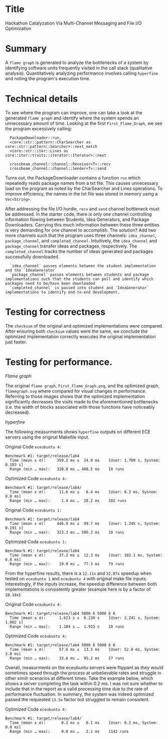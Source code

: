 # Title

Hackathon Catalyzation Via Multi-Channel Messaging and File I/O Optimization

# Summary

A `flame graph` is generated to analyze the bottlenecks of a system by identifying software units frequently visited in the call stack (qualitative analysis). Quantitatively analyzing performance involves calling `hyperfine` and noting the program's execution time.

# Technical details

To see where the program can improve, one can take a look at the generated `flame graph` and identify where the system spends an unnecessary amount of time. Looking at the first `First_Flame_Graph`, we see the program excessively calling:

```
  PackageDownloader::run,
  <core::str::pattern::CharSearcher as core::str::pattern::Searcher>::next_match
  <core::str::iter::Lines as core::iter::traits::iterator::Iterator>::next

  crossbeam_channel::channel::Receiver<T>::recv
  crossbeam_channel::channel::Sender<T>::send
```

Turns out, the PackageDownloader contains a function `run` which repeatedly reads package names from a txt file. This causes unnecessary load on the program as noted by the CharSearcher and Lines operations. To improve efficiency, the names in the txt file was stored in memory using a `Vec<String>`. 

After addressing the file I/O hurdle, `recv` and `send` channel bottleneck must be addressed. In the starter code, there is only one channel controlling information flowing between Students, Idea Generators, and Package Downloaders. Carrying this much information between these three entities is very demanding for one channel to accomplish. The solution? Add two more channels such that the program uses three channels: `idea_channel`, `package_channel`, and `completed_channel`. Intuitively, the `idea_channel` and `package_channel` transfer ideas and packages, respectively. The `completed_channel` tracks the number of ideas generated and packages successfully downloaded. 

```
  `idea_channel` passes elements between the student implementation and the `IdeaGenerator`
  `package_channel` passes elements between students and package implementations such that the students can poll and identify which packages need to be/have been downloaded
  `completed_channel` is passed into student and `IdeaGenerator` implementations to identify end-to-end development.
```

# Testing for correctness

The `checksum` of the original and optimized implementations were compared. After ensuring both `checksum` values were the same, we conclude the optimized implementation correctly executes the original implementation just faster. 

# Testing for performance.

_Flame graph_

The original `flame graph`, `First_Flame_Graph.png`, and the optimized graph, `flamegraph.svg` where compared for visual changes in performance. Referring to those images shows that the optimized implementation significantly decreases the visits made to the aforementioned bottlenecks (i.e. the width of blocks associated with those functions have noticeably decreased). 

_hyperfine_

The following measurments shows `hyperfine` outputs on different ECE servers using the original Makefile input.

Original Code `eceubuntu 4:`
```
Benchmark #1: target/release/lab4
  Time (mean ± σ):     359.2 ms ±  24.0 ms    [User: 1.709 s, System: 0.183 s]
  Range (min … max):   328.0 ms … 408.5 ms    10 runs
```

Optimized Code `eceubuntu 4:`
```
Benchmark #1: target/release/lab4/
  Time (mean ± σ):      11.6 ms ±   6.4 ms    [User: 0.2 ms, System: 0.0 ms]
  Range (min … max):     1.4 ms …  28.2 ms    102 runs
```

Original Code `eceubuntu 1:`
```
Benchmark #1: target/release/lab4
  Time (mean ± σ):     446.9 ms ±  99.7 ms    [User: 1.245 s, System: 0.191 s]
  Range (min … max):   323.3 ms … 580.3 ms    10 runs
```

Optimized Code `eceubuntu 1:`
```
Benchmark #1: target/release/lab4
  Time (mean ± σ):      37.2 ms ±  12.3 ms    [User: 102.1 ms, System: 6.8 ms]
  Range (min … max):    19.9 ms …  77.3 ms    79 runs
```

From the hyperfine results, there is a `12.11x` and `32.07x` speedup when tested on `eceubuntu 1` and `eceubuntu 4` with original make file inputs. Interestingly, if the inputs increase, the speedup difference between both implementations is consistently greater (example here is by a factor of `28.18x`):

Original Code `eceubuntu 4:`
```
Benchmark #1: target/release/lab4 5000 6 5000 6 6
  Time (mean ± σ):      1.623 s ±  0.230 s    [User: 2.241 s, System: 1.002 s]
  Range (min … max):    1.184 s …  1.915 s    10 runs
```

Optimized Code `eceubuntu 4:`
```
Benchmark #1: target/release/lab4 5000 6 5000 6 6
  Time (mean ± σ):      57.6 ms ±  13.5 ms    [User: 52.0 ms, System: 3.0 ms]
  Range (min … max):    33.6 ms …  95.2 ms    27 runs
```

Overall, measurments on the eceubuntu servers were flippant as they would sometimes speed through the process at unbelievable rates and struggle in other similr scenarios at different times. Take the example below, which shows a server completing the task within 0.2 ms. I was not sure whether to include that in the report as a valid processing time due to the rate of performance fluctuation. In summary, the system was indeed optimized passed the requested `13.5x` factor but struggled to remain consistent.

Optimized Code `eceubuntu 4:`
```
Benchmark #1: target/release/lab4/
  Time (mean ± σ):       0.2 ms ±   0.1 ms    [User: 0.2 ms, System: 0.0 ms]
  Range (min … max):     0.0 ms …   2.1 ms    1142 runs
```

